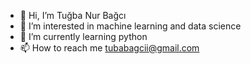 - 👋 Hi, I’m Tuğba Nur Bağcı
- 👀 I’m interested in machine learning and data science
- 🌱 I’m currently learning python
- 📫 How to reach me tubabagcii@gmail.com


